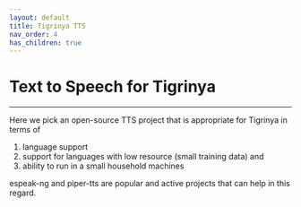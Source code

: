 ```yaml
---
layout: default
title: Tigrinya TTS
nav_order: 4
has_children: true
---
```

# Text to Speech for Tigrinya
---
Here we pick an open-source TTS project that is appropriate for Tigrinya in terms of 
1. language support 
2. support for languages with low resource (small training data) and 
3. ability to run in a small household machines

espeak-ng and piper-tts are popular and active projects that can help in this regard.
